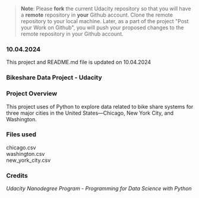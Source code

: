 >**Note**: Please **fork** the current Udacity repository so that you will have a **remote** repository in **your** Github account. Clone the remote repository to your local machine. Later, as a part of the project "Post your Work on Github", you will push your proposed changes to the remote repository in your Github account.

### 10.04.2024
This project and README.md file is updated on 10.04.2024

### Bikeshare Data Project - Udacity

### Project Overview
This project uses of Python to explore data related to bike share systems for three major cities in the United States—Chicago, New York City, and Washington. 

### Files used
chicago.csv     
washington.csv  
new_york_city.csv   

### Credits
*Udacity Nanodegree Program - Programming for Data Science with Python*